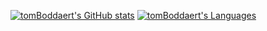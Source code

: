 [![tomBoddaert's GitHub stats](https://github-readme-stats.vercel.app/api?username=tomBoddaert&show_icons=true&include_all_commits=true&hide_border=true&theme=tokyonight&bg_color=0000)](https://github.com/tomBoddaert/)
[![tomBoddaert's Languages](https://github-readme-stats.vercel.app/api/top-langs/?username=tomBoddaert&layout=compact&hide_border=true&hide=shell&langs_count=7&theme=tokyonight&bg_color=0000)](https://github.com/tomBoddaert?tab=repositories)
